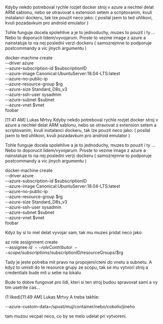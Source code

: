 Kdyby nekdo potreboval rychle rozjet docker stroj v azure a nechtel delat ARM sablonu, nebo se otravovat s extension setem a scriptovanim, kvuli instalanci dockeru, tak lze pouzit neco jako: ( posilal jsem to ted uhlikovi, kvuli pozadavkum pro android emulator )




Tohle funguje docela spolehlive a je to jednoduchy, muzes to pouzit i ty ... Nebo to doporucit lidem/vyvojarum. Proste to vezme image z azure a nainstaluje to na nej posledni verzi dockeru ( samozrejmne to podporuje postcommandy a vic jinych argumentu )

docker-machine create \
--driver azure \
--azure-subscription-id $subscriptionID \
--azure-image Canonical:UbuntuServer:18.04-LTS:latest \
--azure-no-public-ip \
--azure-resource-group $rg \
--azure-size Standard_D8s_v3 \
--azure-ssh-user sysadmin \
--azure-subnet $subnet \
--azure-vnet $vnet \
foobar



[11:41 AM] Lukas Mrtvy
    Kdyby nekdo potreboval rychle rozjet docker stroj v azure a nechtel delat ARM sablonu, nebo se otravovat s extension setem a scriptovanim, kvuli instalanci dockeru, tak lze pouzit neco jako: ( posilal jsem to ted uhlikovi, kvuli pozadavkum pro android emulator )




Tohle funguje docela spolehlive a je to jednoduchy, muzes to pouzit i ty ... Nebo to doporucit lidem/vyvojarum. Proste to vezme image z azure a nainstaluje to na nej posledni verzi dockeru ( samozrejmne to podporuje postcommandy a vic jinych argumentu )

docker-machine create \
--driver azure \
--azure-subscription-id $subscriptionID \
--azure-image Canonical:UbuntuServer:18.04-LTS:latest \
--azure-no-public-ip \
--azure-resource-group $rg \
--azure-size Standard_D8s_v3 \
--azure-ssh-user sysadmin \
--azure-subnet $subnet \
--azure-vnet $vnet \
foobar


Kdyz by si to mel delat vyvojar sam, tak mu muzes pridat neco jako:

az role assignment create \
    --assignee $id \
    --role Contributor \
    --scope /subscriptions/$subscriptionID/resourceGroups/$rg

Tady je jeste potreba mit pravo na propojeni/cteni do vnetu a subnetu.
A kdyz to umisti do te resource grupy ze scopu, tak se mu vytvori stroj a credentials bude mit u sebe na lokalu

Bude to dobre fungovat pro lidi, kteri si ten stroj budou spravovat sami a vy tim usetrite cas...

(1 liked)​[11:49 AM] Lukas Mrtvy
    A treba takhle:

--azure-custom-data=/spust/muj/container/nebo/cokoliv/jineho

tam muzou vecpat neco, co by se melo udelat pri vytvoreni.
